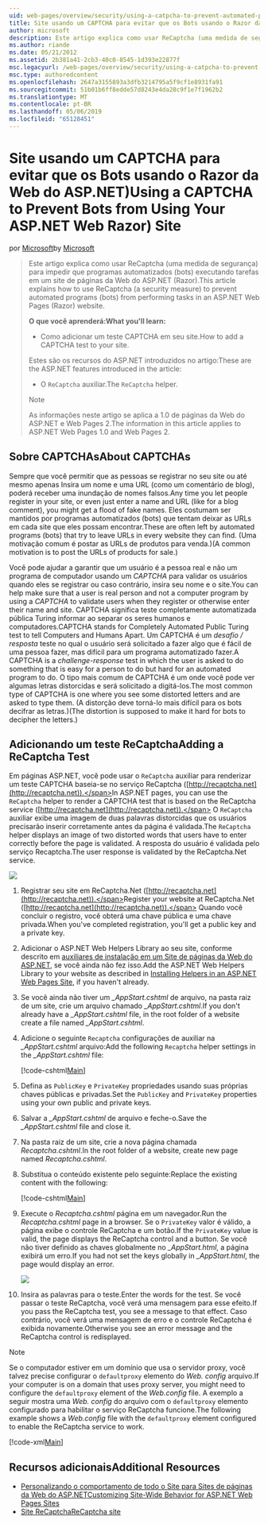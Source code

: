 ```yaml
---
uid: web-pages/overview/security/using-a-catpcha-to-prevent-automated-programs-bots-from-using-your-aspnet-web-site
title: Site usando um CAPTCHA para evitar que os Bots usando o Razor da Web do ASP.NET) | Microsoft Docs
author: microsoft
description: Este artigo explica como usar ReCaptcha (uma medida de segurança) para impedir que programas automatizados (bots) executando tarefas em uma páginas da Web ASP.NET (Razor),...
ms.author: riande
ms.date: 05/21/2012
ms.assetid: 2b381a41-2cb3-40c0-8545-1d393e22877f
msc.legacyurl: /web-pages/overview/security/using-a-catpcha-to-prevent-automated-programs-bots-from-using-your-aspnet-web-site
msc.type: authoredcontent
ms.openlocfilehash: 2647a3155893a3dfb3214795a5f9cf1e8931fa91
ms.sourcegitcommit: 51b01b6ff8edde57d8243e4da28c9f1e7f1962b2
ms.translationtype: MT
ms.contentlocale: pt-BR
ms.lasthandoff: 05/06/2019
ms.locfileid: "65128451"
---
```

# <a name="using-a-captcha-to-prevent-bots-from-using-your-aspnet-web-razor-site"></a><span data-ttu-id="9eb11-103">Site usando um CAPTCHA para evitar que os Bots usando o Razor da Web do ASP.NET)</span><span class="sxs-lookup"><span data-stu-id="9eb11-103">Using a CAPTCHA to Prevent Bots from Using Your ASP.NET Web Razor) Site</span></span>

<span data-ttu-id="9eb11-104">por [Microsoft](https://github.com/microsoft)</span><span class="sxs-lookup"><span data-stu-id="9eb11-104">by [Microsoft](https://github.com/microsoft)</span></span>

> <span data-ttu-id="9eb11-105">Este artigo explica como usar ReCaptcha (uma medida de segurança) para impedir que programas automatizados (bots) executando tarefas em um site de páginas da Web do ASP.NET (Razor).</span><span class="sxs-lookup"><span data-stu-id="9eb11-105">This article explains how to use ReCaptcha (a security measure) to prevent automated programs (bots) from performing tasks in an ASP.NET Web Pages (Razor) website.</span></span>
> 
> <span data-ttu-id="9eb11-106">**O que você aprenderá:**</span><span class="sxs-lookup"><span data-stu-id="9eb11-106">**What you'll learn:**</span></span> 
> 
> - <span data-ttu-id="9eb11-107">Como adicionar um teste CAPTCHA em seu site.</span><span class="sxs-lookup"><span data-stu-id="9eb11-107">How to add a CAPTCHA test to your site.</span></span>
> 
> <span data-ttu-id="9eb11-108">Estes são os recursos do ASP.NET introduzidos no artigo:</span><span class="sxs-lookup"><span data-stu-id="9eb11-108">These are the ASP.NET features introduced in the article:</span></span>
> 
> - <span data-ttu-id="9eb11-109">O `ReCaptcha` auxiliar.</span><span class="sxs-lookup"><span data-stu-id="9eb11-109">The `ReCaptcha` helper.</span></span>
> 
> > [!NOTE]
> > <span data-ttu-id="9eb11-110">As informações neste artigo se aplica a 1.0 de páginas da Web do ASP.NET e Web Pages 2.</span><span class="sxs-lookup"><span data-stu-id="9eb11-110">The information in this article applies to ASP.NET Web Pages 1.0 and Web Pages 2.</span></span>

## <a name="about-captchas"></a><span data-ttu-id="9eb11-111">Sobre CAPTCHAs</span><span class="sxs-lookup"><span data-stu-id="9eb11-111">About CAPTCHAs</span></span>

<span data-ttu-id="9eb11-112">Sempre que você permitir que as pessoas se registrar no seu site ou até mesmo apenas Insira um nome e uma URL (como um comentário de blog), poderá receber uma inundação de nomes falsos.</span><span class="sxs-lookup"><span data-stu-id="9eb11-112">Any time you let people register in your site, or even just enter a name and URL (like for a blog comment), you might get a flood of fake names.</span></span> <span data-ttu-id="9eb11-113">Eles costumam ser mantidos por programas automatizados (bots) que tentam deixar as URLs em cada site que eles possam encontrar.</span><span class="sxs-lookup"><span data-stu-id="9eb11-113">These are often left by automated programs (bots) that try to leave URLs in every website they can find.</span></span> <span data-ttu-id="9eb11-114">(Uma motivação comum é postar as URLs de produtos para venda.)</span><span class="sxs-lookup"><span data-stu-id="9eb11-114">(A common motivation is to post the URLs of products for sale.)</span></span>

<span data-ttu-id="9eb11-115">Você pode ajudar a garantir que um usuário é a pessoa real e não um programa de computador usando um *CAPTCHA* para validar os usuários quando eles se registrar ou caso contrário, insira seu nome e o site.</span><span class="sxs-lookup"><span data-stu-id="9eb11-115">You can help make sure that a user is real person and not a computer program by using a *CAPTCHA* to validate users when they register or otherwise enter their name and site.</span></span> <span data-ttu-id="9eb11-116">CAPTCHA significa teste completamente automatizada pública Turing informar ao separar os seres humanos e computadores.</span><span class="sxs-lookup"><span data-stu-id="9eb11-116">CAPTCHA stands for Completely Automated Public Turing test to tell Computers and Humans Apart.</span></span> <span data-ttu-id="9eb11-117">Um CAPTCHA é um *desafio / resposta* teste no qual o usuário será solicitado a fazer algo que é fácil de uma pessoa fazer, mas difícil para um programa automatizado fazer.</span><span class="sxs-lookup"><span data-stu-id="9eb11-117">A CAPTCHA is a *challenge-response* test in which the user is asked to do something that is easy for a person to do but hard for an automated program to do.</span></span> <span data-ttu-id="9eb11-118">O tipo mais comum de CAPTCHA é um onde você pode ver algumas letras distorcidas e será solicitado a digitá-los.</span><span class="sxs-lookup"><span data-stu-id="9eb11-118">The most common type of CAPTCHA is one where you see some distorted letters and are asked to type them.</span></span> <span data-ttu-id="9eb11-119">(A distorção deve torná-lo mais difícil para os bots decifrar as letras.)</span><span class="sxs-lookup"><span data-stu-id="9eb11-119">(The distortion is supposed to make it hard for bots to decipher the letters.)</span></span>

## <a name="adding-a-recaptcha-test"></a><span data-ttu-id="9eb11-120">Adicionando um teste ReCaptcha</span><span class="sxs-lookup"><span data-stu-id="9eb11-120">Adding a ReCaptcha Test</span></span>

<span data-ttu-id="9eb11-121">Em páginas ASP.NET, você pode usar o `ReCaptcha` auxiliar para renderizar um teste CAPTCHA baseia-se no serviço ReCaptcha ([http://recaptcha.net](http://recaptcha.net)).</span><span class="sxs-lookup"><span data-stu-id="9eb11-121">In ASP.NET pages, you can use the `ReCaptcha` helper to render a CAPTCHA test that is based on the ReCaptcha service ([http://recaptcha.net](http://recaptcha.net)).</span></span> <span data-ttu-id="9eb11-122">O `ReCaptcha` auxiliar exibe uma imagem de duas palavras distorcidas que os usuários precisarão inserir corretamente antes da página é validada.</span><span class="sxs-lookup"><span data-stu-id="9eb11-122">The `ReCaptcha` helper displays an image of two distorted words that users have to enter correctly before the page is validated.</span></span> <span data-ttu-id="9eb11-123">A resposta do usuário é validada pelo serviço Recaptcha.</span><span class="sxs-lookup"><span data-stu-id="9eb11-123">The user response is validated by the ReCaptcha.Net service.</span></span>

![](using-a-catpcha-to-prevent-automated-programs-bots-from-using-your-aspnet-web-site/_static/image1.jpg)

1. <span data-ttu-id="9eb11-124">Registrar seu site em ReCaptcha.Net ([http://recaptcha.net](http://recaptcha.net)).</span><span class="sxs-lookup"><span data-stu-id="9eb11-124">Register your website at ReCaptcha.Net ([http://recaptcha.net](http://recaptcha.net)).</span></span> <span data-ttu-id="9eb11-125">Quando você concluir o registro, você obterá uma chave pública e uma chave privada.</span><span class="sxs-lookup"><span data-stu-id="9eb11-125">When you've completed registration, you'll get a public key and a private key.</span></span>
2. <span data-ttu-id="9eb11-126">Adicionar o ASP.NET Web Helpers Library ao seu site, conforme descrito em [auxiliares de instalação em um Site de páginas da Web do ASP.NET](https://go.microsoft.com/fwlink/?LinkId=252372), se você ainda não fez isso.</span><span class="sxs-lookup"><span data-stu-id="9eb11-126">Add the ASP.NET Web Helpers Library to your website as described in [Installing Helpers in an ASP.NET Web Pages Site](https://go.microsoft.com/fwlink/?LinkId=252372), if you haven't already.</span></span>
3. <span data-ttu-id="9eb11-127">Se você ainda não tiver um  *\_AppStart.cshtml* de arquivo, na pasta raiz de um site, crie um arquivo chamado  *\_AppStart.cshtml*.</span><span class="sxs-lookup"><span data-stu-id="9eb11-127">If you don't already have a *\_AppStart.cshtml* file, in the root folder of a website create a file named *\_AppStart.cshtml*.</span></span>
4. <span data-ttu-id="9eb11-128">Adicione o seguinte `Recaptcha` configurações de auxiliar na  *\_AppStart.cshtml* arquivo:</span><span class="sxs-lookup"><span data-stu-id="9eb11-128">Add the following `Recaptcha` helper settings in the *\_AppStart.cshtml* file:</span></span> 

    [!code-cshtml[Main](using-a-catpcha-to-prevent-automated-programs-bots-from-using-your-aspnet-web-site/samples/sample1.cshtml?highlight=6-7)]
5. <span data-ttu-id="9eb11-129">Defina as `PublicKey` e `PrivateKey` propriedades usando suas próprias chaves públicas e privadas.</span><span class="sxs-lookup"><span data-stu-id="9eb11-129">Set the `PublicKey` and `PrivateKey` properties using your own public and private keys.</span></span>
6. <span data-ttu-id="9eb11-130">Salvar a  *\_AppStart.cshtml* de arquivo e feche-o.</span><span class="sxs-lookup"><span data-stu-id="9eb11-130">Save the *\_AppStart.cshtml* file and close it.</span></span>
7. <span data-ttu-id="9eb11-131">Na pasta raiz de um site, crie a nova página chamada *Recaptcha.cshtml*.</span><span class="sxs-lookup"><span data-stu-id="9eb11-131">In the root folder of a website, create new page named *Recaptcha.cshtml*.</span></span>
8. <span data-ttu-id="9eb11-132">Substitua o conteúdo existente pelo seguinte:</span><span class="sxs-lookup"><span data-stu-id="9eb11-132">Replace the existing content with the following:</span></span> 

    [!code-cshtml[Main](using-a-catpcha-to-prevent-automated-programs-bots-from-using-your-aspnet-web-site/samples/sample2.cshtml)]
9. <span data-ttu-id="9eb11-133">Execute o *Recaptcha.cshtml* página em um navegador.</span><span class="sxs-lookup"><span data-stu-id="9eb11-133">Run the *Recaptcha.cshtml* page in a browser.</span></span> <span data-ttu-id="9eb11-134">Se o `PrivateKey` valor é válido, a página exibe o controle ReCaptcha e um botão.</span><span class="sxs-lookup"><span data-stu-id="9eb11-134">If the `PrivateKey` value is valid, the page displays the ReCaptcha control and a button.</span></span> <span data-ttu-id="9eb11-135">Se você não tiver definido as chaves globalmente no  *\_AppStart.html*, a página exibirá um erro.</span><span class="sxs-lookup"><span data-stu-id="9eb11-135">If you had not set the keys globally in *\_AppStart.html*, the page would display an error.</span></span> 

    ![](using-a-catpcha-to-prevent-automated-programs-bots-from-using-your-aspnet-web-site/_static/image1.png)
10. <span data-ttu-id="9eb11-136">Insira as palavras para o teste.</span><span class="sxs-lookup"><span data-stu-id="9eb11-136">Enter the words for the test.</span></span> <span data-ttu-id="9eb11-137">Se você passar o teste ReCaptcha, você verá uma mensagem para esse efeito.</span><span class="sxs-lookup"><span data-stu-id="9eb11-137">If you pass the ReCaptcha test, you see a message to that effect.</span></span> <span data-ttu-id="9eb11-138">Caso contrário, você verá uma mensagem de erro e o controle ReCaptcha é exibida novamente.</span><span class="sxs-lookup"><span data-stu-id="9eb11-138">Otherwise you see an error message and the ReCaptcha control is redisplayed.</span></span>

> [!NOTE]
> <span data-ttu-id="9eb11-139">Se o computador estiver em um domínio que usa o servidor proxy, você talvez precise configurar o `defaultproxy` elemento do *Web. config* arquivo.</span><span class="sxs-lookup"><span data-stu-id="9eb11-139">If your computer is on a domain that uses proxy server, you might need to configure the `defaultproxy` element of the *Web.config* file.</span></span> <span data-ttu-id="9eb11-140">A exemplo a seguir mostra uma *Web. config* do arquivo com o `defaultproxy` elemento configurado para habilitar o serviço ReCaptcha funcione.</span><span class="sxs-lookup"><span data-stu-id="9eb11-140">The following example shows a *Web.config* file with the `defaultproxy` element configured to enable the ReCaptcha service to work.</span></span>
> 
> [!code-xml[Main](using-a-catpcha-to-prevent-automated-programs-bots-from-using-your-aspnet-web-site/samples/sample3.xml)]

<a id="Additional_Resources"></a>
## <a name="additional-resources"></a><span data-ttu-id="9eb11-141">Recursos adicionais</span><span class="sxs-lookup"><span data-stu-id="9eb11-141">Additional Resources</span></span>

- [<span data-ttu-id="9eb11-142">Personalizando o comportamento de todo o Site para Sites de páginas da Web do ASP.NET</span><span class="sxs-lookup"><span data-stu-id="9eb11-142">Customizing Site-Wide Behavior for ASP.NET Web Pages Sites</span></span>](https://go.microsoft.com/fwlink/?LinkId=202906)
- [<span data-ttu-id="9eb11-143">Site ReCaptcha</span><span class="sxs-lookup"><span data-stu-id="9eb11-143">ReCaptcha site</span></span>](https://www.google.com/recaptcha)
